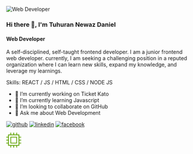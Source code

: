 ![Web Developer](https://scontent.fdac99-1.fna.fbcdn.net/v/t39.30808-6/306474019_2016783018532753_2743609981359141495_n.jpg?_nc_cat=109&ccb=1-7&_nc_sid=8bfeb9&_nc_eui2=AeHujpgQtpybp5ddT5JLOQExF2raxP0brXEXatrE_RutcZkC4n96b9VY8G7MrxwpxWQmhf0fZtWI4edUb80QBsEp&_nc_ohc=FQ_GLn-56v4AX9bROio&_nc_ht=scontent.fdac99-1.fna&oh=00_AT_eQ0V9oQSZV-0AM0XtjZ8JqTerAyF44D2mdCPl7ATVLw&oe=63254956)


### Hi there 👋, I'm Tuhuran Newaz Daniel
#### Web Developer


A self-disciplined, self-taught frontend developer. I am a junior frontend web developer. currently, I am seeking a challenging position in a reputed organization where I can learn new skills, expand my knowledge, and leverage my learnings.

Skills: REACT / JS / HTML / CSS / NODE JS

- 🔭 I’m currently working on Ticket Kato 
- 🌱 I’m currently learning Javascript 
- 👯 I’m looking to collaborate on GitHub 
- 💬 Ask me about Web Development 


[<img src='https://cdn.jsdelivr.net/npm/simple-icons@3.0.1/icons/github.svg' alt='github' height='40'>](https://github.com/https://github.com/dani3lnwz)  [<img src='https://cdn.jsdelivr.net/npm/simple-icons@3.0.1/icons/linkedin.svg' alt='linkedin' height='40'>](https://www.linkedin.com/in/https://www.linkedin.com/in/tuhuran-newaz-daniel-6b7228231//)  [<img src='https://cdn.jsdelivr.net/npm/simple-icons@3.0.1/icons/facebook.svg' alt='facebook' height='40'>](https://www.facebook.com/https://www.facebook.com/daniel.newaz.7/)  

<a href='https://docs.github.com/en/developers'><img src='https://raw.githubusercontent.com/acervenky/animated-github-badges/master/assets/devbadge.gif' width='40' height='40'></a> 


